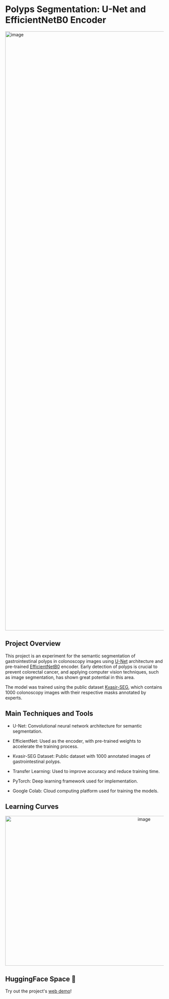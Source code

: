 # Polyps Segmentation: U-Net and EfficientNetB0 Encoder

<img width="4930" height="1900" alt="image" src="https://github.com/user-attachments/assets/44b3b1a1-ccf4-4392-8fae-65194a195253" />


## Project Overview
This project is an experiment for the semantic segmentation of gastrointestinal polyps in colonoscopy images using [U-Net](https://arxiv.org/abs/1505.04597) architecture and pre-trained [EfficientNetB0](https://arxiv.org/abs/1905.11946) encoder. Early detection of polyps is crucial to prevent colorectal cancer, and applying computer vision techniques, such as image segmentation, has shown great potential in this area.

The model was trained using the public dataset [Kvasir-SEG](https://arxiv.org/abs/1911.07069), which contains 1000 colonoscopy images with their respective masks annotated by experts.

## Main Techniques and Tools
- U-Net: Convolutional neural network architecture for semantic segmentation.

- EfficientNet: Used as the encoder, with pre-trained weights to accelerate the training process.

- Kvasir-SEG Dataset: Public dataset with 1000 annotated images of gastrointestinal polyps.

- Transfer Learning: Used to improve accuracy and reduce training time.

- PyTorch: Deep learning framework used for implementation.

- Google Colab: Cloud computing platform used for training the models.

## Learning Curves

<p align="center">
  <img width="867" height="475" alt="image" src="https://github.com/user-attachments/assets/705529df-fe26-4f25-b65d-364b94e618a6" />
</p>

## HuggingFace Space 🤗
Try out the project's [web demo](https://huggingface.co/spaces/joliveiraas/kvasir_polyp_seg)! 
